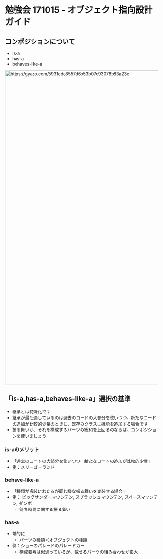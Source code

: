 # 勉強会 171015 - オブジェクト指向設計ガイド

## コンポジションについて

- is-a
- has-a
- behaves-like-a

<a href="https://gyazo.com/5931cde8557d6b53b07d93078b83a23e"><img src="https://i.gyazo.com/5931cde8557d6b53b07d93078b83a23e.png" alt="https://gyazo.com/5931cde8557d6b53b07d93078b83a23e" width="1037"/></a>

## 「is-a,has-a,behaves-like-a」選択の基準

- 継承とは特殊化です
- 継承が最も適しているのは過去のコードの大部分を使いつつ、新たなコードの追加が比較的少量のときに、既存のクラスに機能を追加する場合です
- 振る舞いが、それを構成するパーツの総和を上回るのならば、コンポジションを使いましょう

### is-aのメリット
- 「過去のコードの大部分を使いつつ、新たなコードの追加が比較的少量」
- 例：メリーゴーランド

### behave-like-a
- 「種類が多岐にわたるが同じ様な振る舞いを実装する場合」
- 例： ビッグサンダーマウンテン, スプラッシュマウンテン, スペースマウンテン, ダンボ
  - 待ち時間に関する振る舞い
  
### has-a
- 端的に
  - パーツの種類＜オブジェクトの種類
- 例：ショーのパレードのパレードカー
  - 構成要素は似通っているが、載せるパーツの組み合わせが膨大
